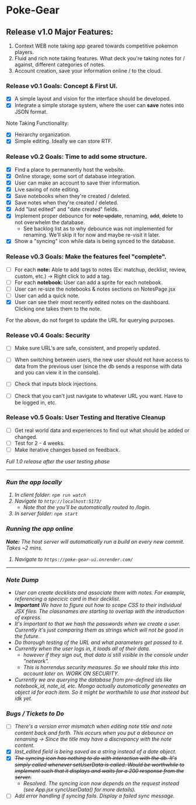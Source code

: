 # Poke-Gear
## Release v1.0 Major Features:
1. Context WEB note taking app geared towards competitive pokemon players.
2. Fluid and rich note taking features. What deck you're taking notes for / against, different categories of notes.
3. Account creation, save your information online / to the cloud.

### Release v0.1 Goals: Concept & First UI.
- [X] A simple layout and vision for the interface should be developed.
- [X] Integrate a simple storage system, where the user can **save** notes into JSON format.

Note Taking Functionality:
- [X] Heirarchy organization.
- [X] Simple editing. Ideally we can store RTF.

### Release v0.2 Goals: Time to add some structure.
- [X] Find a place to permanently host the website.
- [X] Online storage, some sort of database integration.
- [X] User can make an account to save thier information.
- [X] Live saving of note editing.
- [X] Save notebooks when they're created / deleted.
- [X] Save notes when they're created / deleted.
- [X] Add "last edited" and "date created" fields.
- [X] Implement proper debounce for <del>note update</del>, renaming, <del>add</del>, <del>delete</del> to not overwhelm the database.
    - See backlog list as to why debounce was not implemented for renaming. We'll skip it for now and maybe re-visit it later.
- [X] Show a "syncing" icon while data is being synced to the database.

### Release v0.3 Goals: Make the features feel "complete".
- [ ] For each <strong> note:</strong> Able to add tags to notes (Ex: matchup, decklist, review, custom, etc.) -> Right click to add a tag.
- [ ] For each <strong> notebook: </strong> User can add a sprite for each notebook.
- [ ] User can re-size the notebooks & notes sections on NotesPage.jsx
- [ ] User can add a quick note.
- [X] User can see their most recently edited notes on the dashboard. Clicking one takes them to the note.

For the above, do not forget to update the URL for querying purposes.

### Release v0.4 Goals: Security
- [ ] Make sure URL's are safe, consistent, and properly updated.
- [ ] When switching between users, the new user should not have access to data from the previous user (since the db sends a response with data and you can view it in the console).
- [ ] Check that inputs block injections.
- [ ] Check that you can't just navigate to whatever URL you want. Have to be logged in, etc.


### Release v0.5 Goals: User Testing and Iterative Cleanup
- [ ] Get real world data and experiences to find out what should be added or changed.
- [ ] Test for 2 - 4 weeks.
- [ ] Make iterative changes based on feedback.

<i>Full 1.0 release after the user testing phase<i/>

---

### Run the app locally
1. In client folder: ```npm run watch```
2. Navigate to ```http://localhost:5173/```
    - Note that the you'll be automatically routed to /login.
3. In server folder: ```npm start```


### Running the app online
**Note:** The host server will automatically run a build on every new commit. Takes ~2 mins.
1. Navigate to ```https://poke-gear-ui.onrender.com/```

---

### Note Dump
- User can create decklists and associate them with notes. For example, referencing a specicic card in their decklist.
- **Important** We have to figure out how to scope CSS to their individual JSX files. The classnames are starting to overlap with the introduction of express.
- It's important to that we hash the passwords when we create a user. Currently it's just comparing them as strings which will not be good in the future.
- Do thorough testing of the URL and what parameters get passed to it.
- Currently when the user logs in, it loads all of their data.
    - however if they sign out, that data is still visible in the console under "network".
    - This is horrendus security measures. So we should take this into account later on. WORK ON SECURITY.
- Currently we are querying the database from pre-defined ids like notebook_id, note_id, etc. Mongo actually automatically genereates an object id for each item. So it might be worthwhile to use that instead but idk yet.

### Bugs / Tickets to Do
- [ ] There's a version error mismatch when editing note title and note content back and forth. This occurs when you put a debounce on renaming -> Since the title may have a discrepancy with the note content.
- [X] last_edited field is being saved as a string instead of a date object.
- [X] <del>The syncing icon has nothing to do with interaction with the db. It's simply called whenever setUserData is called. Would be worthwhile to implement such that it displays and waits for a 200 response from the server.</del>
    - Resolved. The syncing icon now depends on the request instead (see App.jsx syncUserData() for more details).
- [ ] Add error handling if syncing fails. Display a failed sync message.

